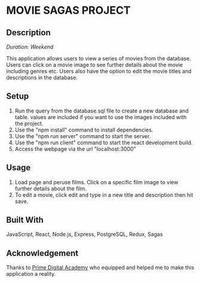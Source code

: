 # MOVIE SAGAS PROJECT

## Description

_Duration: Weekend_

This application allows users to view a series of movies from the database.  Users can click on a movie image to see further details about the movie including genres etc.  Users also have the option to edit the movie titles and descriptions in the database.

## Setup

1. Run the query from the database.sql file to create a new database and table. values are included if you want to use the images included with the project.
2. Use the "npm install" command to install dependencies.
3. Use the "npm run server" command to start the server. 
4. Use the "npm run client" command to start the react development build. 
5. Access the webpage via the url "localhost:3000"

## Usage

1. Load page and peruse films.  Click on a specific film image to view further details about the film.
2. To edit a movie, click edit and type in a new title and description then hit save.

## Built With

JavaScript, React, Node.js, Express, PostgreSQL, Redux, Sagas

## Acknowledgement
Thanks to [Prime Digital Academy](www.primeacademy.io) who equipped and helped me to make this application a reality.
